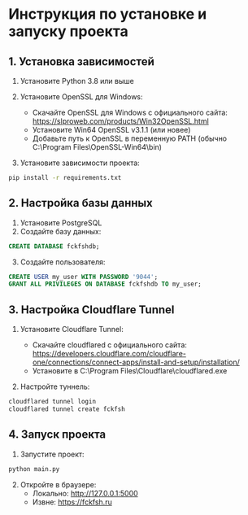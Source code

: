 # Инструкция по установке и запуску проекта

## 1. Установка зависимостей

1. Установите Python 3.8 или выше
2. Установите OpenSSL для Windows:
   - Скачайте OpenSSL для Windows с официального сайта: https://slproweb.com/products/Win32OpenSSL.html
   - Установите Win64 OpenSSL v3.1.1 (или новее)
   - Добавьте путь к OpenSSL в переменную PATH (обычно C:\Program Files\OpenSSL-Win64\bin)

3. Установите зависимости проекта:
```bash
pip install -r requirements.txt
```

## 2. Настройка базы данных

1. Установите PostgreSQL
2. Создайте базу данных:
```sql
CREATE DATABASE fckfshdb;
```
3. Создайте пользователя:
```sql
CREATE USER my_user WITH PASSWORD '9044';
GRANT ALL PRIVILEGES ON DATABASE fckfshdb TO my_user;
```

## 3. Настройка Cloudflare Tunnel

1. Установите Cloudflare Tunnel:
   - Скачайте cloudflared с официального сайта: https://developers.cloudflare.com/cloudflare-one/connections/connect-apps/install-and-setup/installation/
   - Установите в C:\Program Files\Cloudflare\cloudflared.exe

2. Настройте туннель:
```bash
cloudflared tunnel login
cloudflared tunnel create fckfsh
```

## 4. Запуск проекта

1. Запустите проект:
```bash
python main.py
```

2. Откройте в браузере:
   - Локально: http://127.0.0.1:5000
   - Извне: https://fckfsh.ru 